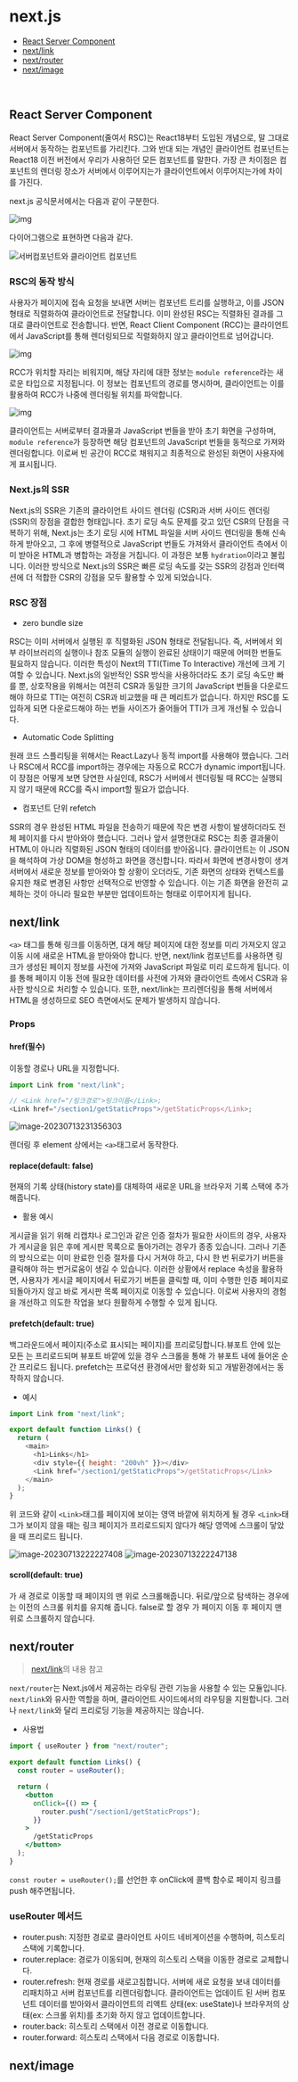# next.js

- [React Server Component](#react-server-component)
- [next/link](#nextlink)
- [next/router](#nextrouter)
- [next/image](#nextimage)

<br>

## React Server Component

React Server Component(줄여서 RSC)는 React18부터 도입된 개념으로, 말 그대로 서버에서 동작하는 컴포넌트를 가리킨다. 그와 반대 되는 개념인 클라이언트 컴포넌트는 React18 이전 버전에서 우리가 사용하던 모든 컴포넌트를 말한다. 가장 큰 차이점은 컴포넌트의 렌더링 장소가 서버에서 이루어지는가 클라이언트에서 이루어지는가에 차이를 가진다.

next.js 공식문서에서는 다음과 같이 구분한다.

![img](https://velog.velcdn.com/images/2ast/post/226b2cd3-4cb5-47bf-b52c-f0087b4acc3b/image.png)

다이어그램으로 표현하면 다음과 같다.

![서버컴포넌트와 클라이언트 컴포넌트](https://s3-ap-northeast-2.amazonaws.com/opentutorials-user-file/module/6341/13043.png)

### RSC의 동작 방식

사용자가 페이지에 접속 요청을 보내면 서버는 컴포넌트 트리를 실행하고, 이를 JSON 형태로 직렬화하여 클라이언트로 전달합니다. 이미 완성된 RSC는 직렬화된 결과를 그대로 클라이언트로 전송합니다. 반면, React Client Component (RCC)는 클라이언트에서 JavaScript를 통해 렌더링되므로 직렬화하지 않고 클라이언트로 넘어갑니다.

![img](https://velog.velcdn.com/images/2ast/post/465f8024-69c3-47ee-8b6f-1ee3d75b4fda/image.png)

RCC가 위치할 자리는 비워지며, 해당 자리에 대한 정보는 `module reference`라는 새로운 타입으로 지정됩니다. 이 정보는 컴포넌트의 경로를 명시하며, 클라이언트는 이를 활용하여 RCC가 나중에 렌더링될 위치를 파악합니다.

![img](https://velog.velcdn.com/images/2ast/post/7ef55ef0-4bef-417d-9e5f-08342345346f/image.png)

클라이언트는 서버로부터 결과물과 JavaScript 번들을 받아 초기 화면을 구성하며, `module reference`가 등장하면 해당 컴포넌트의 JavaScript 번들을 동적으로 가져와 렌더링합니다. 이로써 빈 공간이 RCC로 채워지고 최종적으로 완성된 화면이 사용자에게 표시됩니다.

### Next.js의 SSR

Next.js의 SSR은 기존의 클라이언트 사이드 렌더링 (CSR)과 서버 사이드 렌더링 (SSR)의 장점을 결합한 형태입니다. 초기 로딩 속도 문제를 갖고 있던 CSR의 단점을 극복하기 위해, Next.js는 초기 로딩 시에 HTML 파일을 서버 사이드 렌더링을 통해 신속하게 받아오고, 그 후에 병렬적으로 JavaScript 번들도 가져와서 클라이언트 측에서 이미 받아온 HTML과 병합하는 과정을 거칩니다. 이 과정은 보통 `hydration`이라고 불립니다. 이러한 방식으로 Next.js의 SSR은 빠른 로딩 속도를 갖는 SSR의 강점과 인터랙션에 더 적합한 CSR의 강점을 모두 활용할 수 있게 되었습니다.

### RSC 장점

- zero bundle size

RSC는 이미 서버에서 실행된 후 직렬화된 JSON 형태로 전달됩니다. 즉, 서버에서 외부 라이브러리의 실행이나 참조 모듈의 실행이 완료된 상태이기 때문에 어떠한 번들도 필요하지 않습니다. 이러한 특성이 Next의 TTI(Time To Interactive) 개선에 크게 기여할 수 있습니다. Next.js의 일반적인 SSR 방식을 사용하더라도 초기 로딩 속도만 빠를 뿐, 상호작용을 위해서는 여전히 CSR과 동일한 크기의 JavaScript 번들을 다운로드해야 하므로 TTI는 여전히 CSR과 비교했을 때 큰 메리트가 없습니다. 하지만 RSC를 도입하게 되면 다운로드해야 하는 번들 사이즈가 줄어들어 TTI가 크게 개선될 수 있습니다.

- Automatic Code Splitting

원래 코드 스플리팅을 위해서는 React.Lazy나 동적 import를 사용해야 했습니다. 그러나 RSC에서 RCC를 import하는 경우에는 자동으로 RCC가 dynamic import됩니다. 이 장점은 어떻게 보면 당연한 사실인데, RSC가 서버에서 렌더링될 때 RCC는 실행되지 않기 때문에 RCC를 즉시 import할 필요가 없습니다.

- 컴포넌트 단위 refetch

SSR의 경우 완성된 HTML 파일을 전송하기 때문에 작은 변경 사항이 발생하더라도 전체 페이지를 다시 받아와야 했습니다. 그러나 앞서 설명한대로 RSC는 최종 결과물이 HTML이 아니라 직렬화된 JSON 형태의 데이터를 받아옵니다. 클라이언트는 이 JSON을 해석하여 가상 DOM을 형성하고 화면을 갱신합니다. 따라서 화면에 변경사항이 생겨 서버에서 새로운 정보를 받아와야 할 상황이 오더라도, 기존 화면의 상태와 컨텍스트를 유지한 채로 변경된 사항만 선택적으로 반영할 수 있습니다. 이는 기존 화면을 완전히 교체하는 것이 아니라 필요한 부분만 업데이트하는 형태로 이루어지게 됩니다.

## next/link

`<a>` 태그를 통해 링크를 이동하면, 대게 해당 페이지에 대한 정보를 미리 가져오지 않고 이동 시에 새로운 HTML을 받아와야 합니다. 반면, next/link 컴포넌트를 사용하면 링크가 생성된 페이지 정보를 사전에 가져와 JavaScript 파일로 미리 로드하게 됩니다. 이를 통해 페이지 이동 전에 필요한 데이터를 사전에 가져와 클라이언트 측에서 CSR과 유사한 방식으로 처리할 수 있습니다. 또한, next/link는 프리렌더링을 통해 서버에서 HTML을 생성하므로 SEO 측면에서도 문제가 발생하지 않습니다.

### Props

#### href(필수)

이동할 경로나 URL을 지정합니다.

```javascript
import Link from "next/link";

// <Link href="/링크경로">링크이름</Link>;
<Link href="/section1/getStaticProps">/getStaticProps</Link>;
```

![image-20230713231356303](https://raw.githubusercontent.com/ddullgi/image_sever/master/img/image-20230713231356303.png)

렌더링 후 element 상에서는 `<a>`태그로서 동작한다.

#### replace(default: false)

현재의 기록 상태(history state)를 대체하여 새로운 URL을 브라우저 기록 스택에 추가해줍니다.

- 활용 예시

게시글을 읽기 위해 리캡챠나 로그인과 같은 인증 절차가 필요한 사이트의 경우, 사용자가 게시글을 읽은 후에 게시판 목록으로 돌아가려는 경우가 종종 있습니다. 그러나 기존의 방식으로는 이미 완료한 인증 절차를 다시 거쳐야 하고, 다시 한 번 뒤로가기 버튼을 클릭해야 하는 번거로움이 생길 수 있습니다. 이러한 상황에서 replace 속성을 활용하면, 사용자가 게시글 페이지에서 뒤로가기 버튼을 클릭할 때, 이미 수행한 인증 페이지로 되돌아가지 않고 바로 게시판 목록 페이지로 이동할 수 있습니다. 이로써 사용자의 경험을 개선하고 의도한 작업을 보다 원활하게 수행할 수 있게 됩니다.

#### prefetch(default: true)

백그라운드에서 페이지(주소로 표시되는 페이지)를 프리로딩합니다.뷰포트 안에 있는 모든 <Link />는 프리로드되며 뷰포트 바깥에 있을 경우 스크롤을 통해 <Link />가 뷰포트 내에 들어온 순간 프리로드 됩니다. prefetch는 프로덕션 환경에서만 활성화 되고 개발환경에서는 동작하지 않습니다.

- 예시

```javascript
import Link from "next/link";

export default function Links() {
  return (
    <main>
      <h1>Links</h1>
      <div style={{ height: "200vh" }}></div>
      <Link href="/section1/getStaticProps">/getStaticProps</Link>
    </main>
  );
}
```

위 코드와 같이 `<Link>`태그를 페이지에 보이는 영역 바깥에 위치하게 될 경우 `<Link>`태그가 보이지 않을 때는 링크 페이지가 프리로드되지 않다가 해당 영역에 스크롤이 닿았을 때 프리로드 됩니다.

![image-20230713222227408](https://raw.githubusercontent.com/ddullgi/image_sever/master/img/image-20230713222227408.png)
![image-20230713222247138](https://raw.githubusercontent.com/ddullgi/image_sever/master/img/image-20230713222247138.png)

#### scroll(default: true)

<Link>가 새 경로로 이동할 때 페이지의 맨 위로 스크롤해줍니다. 뒤로/앞으로 탐색하는 경우에는 이전의 스크롤 위치를 유지해 줍니다. false로 할 경우 <Link>가 페이지 이동 후 페이지 맨 위로 스크롤하지 않습니다.

## next/router

> [next/link](#nextlink)의 내용 참고

`next/router`는 Next.js에서 제공하는 라우팅 관련 기능을 사용할 수 있는 모듈입니다. `next/link`와 유사한 역할을 하며, 클라이언트 사이드에서의 라우팅을 지원합니다. 그러나 `next/link`와 달리 프리로딩 기능을 제공하지는 않습니다.

- 사용법

```jsx
import { useRouter } from "next/router";

export default function Links() {
  const router = useRouter();

  return (
    <button
      onClick={() => {
        router.push("/section1/getStaticProps");
      }}
    >
      /getStaticProps
    </button>
  );
}
```

`const router = useRouter();`를 선언한 후 onClick에 콜백 함수로 페이지 링크를 push 해주면됩니다.

### useRouter 메서드

- router.push: 지정한 경로로 클라이언트 사이드 네비게이션을 수행하며, 히스토리 스택에 기록합니다.
- router.replace: 경로가 이동되며, 현재의 히스토리 스택을 이동한 경로로 교체합니다.
- router.refresh: 현재 경로를 새로고침합니다. 서버에 새로 요청을 보내 데이터를 리패치하고 서버 컴포넌트를 리렌더링합니다. 클라이언트는 업데이트 된 서버 컴포넌트 데이터를 받아와서 클라이언트의 리액트 상태(ex: useState)나 브라우저의 상태(ex: 스크롤 위치)를 초기화 하지 않고 업데이트합니다.
- router.back: 히스토리 스택에서 이전 경로로 이동합니다.
- router.forward: 히스토리 스택에서 다음 경로로 이동합니다.

## next/image
